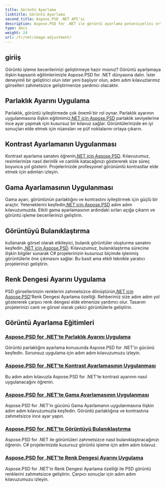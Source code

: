 ```yaml
---
title: Görüntü Ayarlama
linktitle: Görüntü Ayarlama
second_title: Aspose.PSD .NET API'si
description: Aspose.PSD for .NET ile görüntü ayarlama potansiyelini ortaya çıkarın. Görüntü manipülasyonunda ustalaşmak için parlaklık, kontrast ve renk dengesi hakkındaki eğitimleri keşfedin.
type: docs
weight: 24
url: /tr/net/image-adjustment/
---
```

## giriiş

Görüntü işleme becerilerinizi geliştirmeye hazır mısınız? Görüntü ayarlamaya ilişkin kapsamlı eğitimlerimizle Aspose.PSD for .NET dünyasına dalın. İster deneyimli bir geliştirici olun ister yeni başlıyor olun, adım adım kılavuzlarımız görselleri zahmetsizce geliştirmenize yardımcı olacaktır.

## Parlaklık Ayarını Uygulama

 Parlaklık, görüntü iyileştirmede çok önemli bir rol oynar. Parlaklık ayarının uygulanmasına ilişkin eğitimimiz[.NET için Aspose.PSD](./brightness-adjustment/) parlaklık seviyelerine ince ayar yapmak için kusursuz bir kılavuz sağlar. Görüntülerinizde en iyi sonuçları elde etmek için nüansları ve püf noktalarını ortaya çıkarın.

## Kontrast Ayarlamanın Uygulanması

 Kontrast ayarlama sanatını öğrenin[.NET için Aspose.PSD](./contrast-adjustment/). Kılavuzumuz, resimlerinize nasıl derinlik ve canlılık katacağınızı göstererek size süreç boyunca yol gösterir. Projelerinizde profesyonel görünümlü kontrastlar elde etmek için adımları izleyin.

## Gama Ayarlamasının Uygulanması

Gama ayarı, görüntünün parlaklığını ve kontrastını iyileştirmek için güçlü bir araçtır. Yeteneklerini keşfedin[.NET için Aspose.PSD](./gamma-adjustment/) adım adım kılavuzumuzda. Etkili gama ayarlamasının ardındaki sırları açığa çıkarın ve görüntü işleme becerilerinizi geliştirin.

## Görüntüyü Bulanıklaştırma

 kullanarak görsel olarak etkileyici, bulanık görüntüler oluşturma sanatını keşfedin.[.NET için Aspose.PSD](./blur-image/). Kılavuzumuz, bulanıklaştırma sürecine ilişkin bilgiler sunarak C# projelerinizin kusursuz biçimde işlenmiş görüntülerle öne çıkmasını sağlar. Bu basit ama etkili teknikle yaratıcı projelerinizi geliştirin.

## Renk Dengesi Ayarını Uygulama

 PSD görsellerinizin renklerini zahmetsizce dönüştürün[.NET için Aspose.PSD](./color-balance-adjustment/)'Renk Dengesi Ayarlama özelliği. Rehberimiz size adım adım yol göstererek çarpıcı renk dengesi elde etmenize yardımcı olur. Tasarım projelerinizi canlı ve görsel olarak çekici görüntülerle geliştirin.

## Görüntü Ayarlama Eğitimleri
### [Aspose.PSD for .NET'te Parlaklık Ayarını Uygulama](./brightness-adjustment/)
Görüntü parlaklığını ayarlama konusunda Aspose.PSD for .NET'in gücünü keşfedin. Sorunsuz uygulama için adım adım kılavuzumuzu izleyin.
### [Aspose.PSD for .NET'te Kontrast Ayarlamasının Uygulanması](./contrast-adjustment/)
Bu adım adım kılavuzla Aspose.PSD for .NET'te kontrast ayarının nasıl uygulanacağını öğrenin.
### [Aspose.PSD for .NET'te Gama Ayarlamasının Uygulanması](./gamma-adjustment/)
Aspose.PSD for .NET'in gücünü Gama Ayarlamanın uygulanmasına ilişkin adım adım kılavuzumuzla keşfedin. Görüntü parlaklığına ve kontrastına zahmetsizce ince ayar yapın.
### [Aspose.PSD for .NET'te Görüntüyü Bulanıklaştırma](./blur-image/)
Aspose.PSD for .NET ile görüntüleri zahmetsizce nasıl bulanıklaştıracağınızı öğrenin. C# projelerinizde kusursuz görüntü işleme için adım adım kılavuz.
### [Aspose.PSD for .NET'te Renk Dengesi Ayarını Uygulama](./color-balance-adjustment/)
Aspose.PSD for .NET'in Renk Dengesi Ayarlama özelliği ile PSD görüntü renklerini zahmetsizce geliştirin. Çarpıcı sonuçlar için adım adım kılavuzumuzu izleyin.